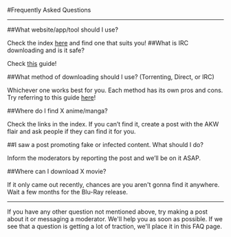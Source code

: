 #Frequently Asked Questions

---

##What website/app/tool should I use?

Check the index [here](https://docs.zoho.com.au/file/stzn5a94434a0d8e64d3fb05fc2ccd6de0df7) and find one that suits you!
##What is IRC downloading and is it safe?

Check [this](https://www.reddit.com/r/animepiracy/wiki/main/guides/irc) guide!

##What method of downloading should I use? (Torrenting, Direct, or IRC)

Whichever one works best for you. Each method has its own pros and cons. Try referring to this guide [here](https://example.com)!

##Where do I find X anime/manga?

Check the links in the index. If you can’t find it, create a post with the AKW flair and ask people if they can find it for you.

##I saw a post promoting fake or infected content. What should I do?

Inform the moderators by reporting the post and we’ll be on it ASAP.

##Where can I download X movie?

If it only came out recently, chances are you aren't gonna find it anywhere. Wait a few months for the Blu-Ray release.

---

If you have any other question not mentioned above, try making a post about it or messaging a moderator. We'll help you as soon as possible. If we see that a question is getting a lot of traction, we'll place it in this FAQ page.